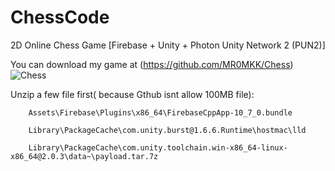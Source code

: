 # ChessCode
2D Online Chess Game  [Firebase + Unity + Photon Unity Network 2 (PUN2)] 


You can download my game at (https://github.com/MR0MKK/Chess)  
    ![Chess](https://i.imgur.com/kcifKLG.png)

Unzip a few file first( because Gthub isnt allow 100MB file):         

        Assets\Firebase\Plugins\x86_64\FirebaseCppApp-10_7_0.bundle
        
        Library\PackageCache\com.unity.burst@1.6.6.Runtime\hostmac\lld 
        
        Library\PackageCache\com.unity.toolchain.win-x86_64-linux-x86_64@2.0.3\data~\payload.tar.7z
